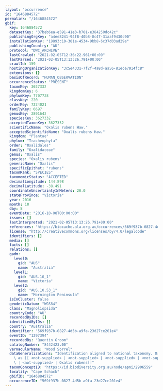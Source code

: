```yaml
---
layout: "occurrence"
id: "1646884572"
permalink: "/1646884572"
gbif:
  key: 1646884572
  datasetKey: "37beb6ea-e591-41e3-b781-e384250dc42c"
  publishingOrgKey: "a4ee8241-94f8-40b8-8c47-31aaf9430c90"
  installationKey: "19893c10-381e-4534-9bb8-6c37d03ad29e"
  publishingCountry: "AU"
  protocol: "DWC_ARCHIVE"
  lastCrawled: "2021-02-05T12:36:22.961+00:00"
  lastParsed: "2021-02-05T13:13:26.791+00:00"
  crawlId: 159
  hostingOrganizationKey: "3c5e4331-7f2f-4a8d-aa56-81ece7014fc8"
  extensions: {}
  basisOfRecord: "HUMAN_OBSERVATION"
  occurrenceStatus: "PRESENT"
  taxonKey: 3627332
  kingdomKey: 6
  phylumKey: 7707728
  classKey: 220
  orderKey: 7224021
  familyKey: 6697
  genusKey: 2891642
  speciesKey: 3627332
  acceptedTaxonKey: 3627332
  scientificName: "Oxalis rubens Haw."
  acceptedScientificName: "Oxalis rubens Haw."
  kingdom: "Plantae"
  phylum: "Tracheophyta"
  order: "Oxalidales"
  family: "Oxalidaceae"
  genus: "Oxalis"
  species: "Oxalis rubens"
  genericName: "Oxalis"
  specificEpithet: "rubens"
  taxonRank: "SPECIES"
  taxonomicStatus: "ACCEPTED"
  decimalLongitude: 144.898
  decimalLatitude: -38.491
  coordinateUncertaintyInMeters: 20.0
  stateProvince: "Victoria"
  year: 2016
  month: 10
  day: 8
  eventDate: "2016-10-08T00:00:00"
  issues: []
  lastInterpreted: "2021-02-05T13:13:26.791+00:00"
  references: "https://biocache.ala.org.au/occurrences/569f937b-0827-4d5b-a9fa-23d27ce201e4"
  license: "http://creativecommons.org/licenses/by/4.0/legalcode"
  identifiers: []
  media: []
  facts: []
  relations: []
  gadm:
    level0:
      gid: "AUS"
      name: "Australia"
    level1:
      gid: "AUS.10_1"
      name: "Victoria"
    level2:
      gid: "AUS.10.53_1"
      name: "Mornington Peninsula"
  isInCluster: false
  geodeticDatum: "WGS84"
  class: "Magnoliopsida"
  countryCode: "AU"
  recordedByIDs: []
  identifiedByIDs: []
  country: "Australia"
  identifier: "569f937b-0827-4d5b-a9fa-23d27ce201e4"
  eventID: "1297394"
  recordedBy: "Quentin Groom"
  catalogNumber: "8442423.00"
  vernacularName: "Wood Sorrel"
  dataGeneralizations: "Identification aligned to national taxonomy. Originally supplied\
    \ as [[ <not-supplied> | <not-supplied> | <not-supplied> | <not-supplied> | <not-supplied>\
    \ | <not-supplied> | Oxalis rubens]]"
  taxonConceptID: "https://id.biodiversity.org.au/node/apni/2906559"
  locality: "Cape Schack"
  gbifID: "1646884572"
  occurrenceID: "569f937b-0827-4d5b-a9fa-23d27ce201e4"
---
```

